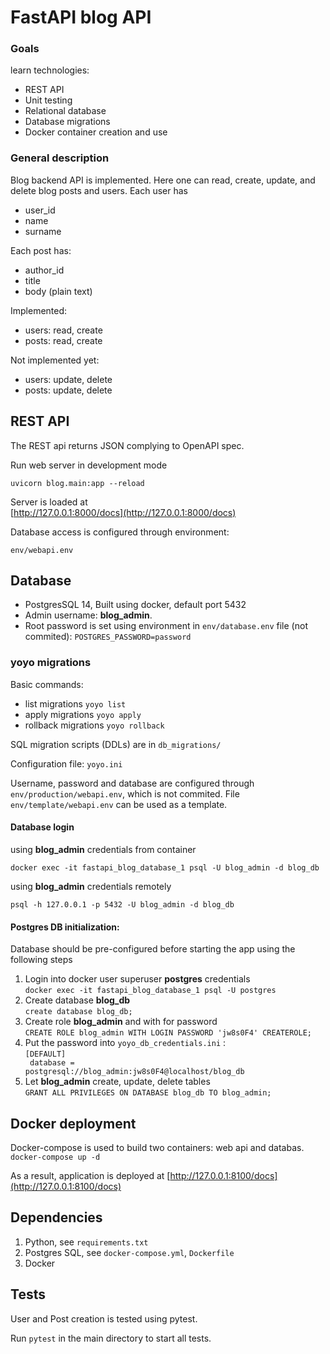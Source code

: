 # FastAPI blog API
### Goals
learn technologies:
* REST API
* Unit testing
* Relational database
* Database migrations
* Docker container creation and use

### General description
Blog backend API is implemented. Here one can read, create, update, and delete blog posts and users.
Each user has
* user_id
* name
* surname

Each post has:
* author_id
* title
* body (plain text)

Implemented:
* users: read, create
* posts: read, create

Not implemented yet:
* users: update, delete
* posts: update, delete

## REST API
The REST api returns JSON complying to OpenAPI spec.

Run web server in development mode

```uvicorn blog.main:app --reload```

Server is loaded at  
[http://127.0.0.1:8000/docs](http://127.0.0.1:8000/docs)

Database access is configured through environment:

```env/webapi.env```

## Database

* PostgresSQL 14, Built using docker, default port 5432
* Admin username: **blog_admin**.
* Root password is set using environment in ```env/database.env``` file (not commited): ```POSTGRES_PASSWORD=password``` 

### yoyo migrations
Basic commands:
* list migrations ```yoyo list```
* apply migrations ```yoyo apply```
* rollback migrations ```yoyo rollback```

SQL migration scripts (DDLs) are in ```db_migrations/```

Configuration file: ``yoyo.ini``

Username, password and database are configured through ```env/production/webapi.env```, which is not commited.
File ```env/template/webapi.env``` can be used as a template.

#### Database login
using **blog_admin** credentials from container

```docker exec -it fastapi_blog_database_1 psql -U blog_admin -d blog_db```

using **blog_admin** credentials remotely

``psql -h 127.0.0.1 -p 5432 -U blog_admin -d blog_db``

#### Postgres DB initialization:
Database should be pre-configured before starting the app using the following steps

1. Login into docker user superuser **postgres** credentials  
```docker exec -it fastapi_blog_database_1 psql -U postgres```
2. Create database **blog_db**  
```create database blog_db;```<br/>
3. Create role **blog_admin** and with for password  
```CREATE ROLE blog_admin WITH LOGIN PASSWORD 'jw8s0F4' CREATEROLE;```
4. Put the password into ``yoyo_db_credentials.ini`` :  
<code>[DEFAULT]<br/>
database = postgresql://blog_admin:jw8s0F4@localhost/blog_db</code>
6. Let **blog_admin** create, update, delete tables   
```GRANT ALL PRIVILEGES ON DATABASE blog_db TO blog_admin;```

## Docker deployment
Docker-compose is used to build two containers: web api and databas.  
```docker-compose up -d```

As a result, application is deployed at [http://127.0.0.1:8100/docs](http://127.0.0.1:8100/docs)

## Dependencies
1. Python, see ```requirements.txt```
2. Postgres SQL, see ```docker-compose.yml```, ```Dockerfile```
3. Docker
  
## Tests
User and Post creation is tested using pytest.

Run ```pytest``` in the main directory to start all tests.